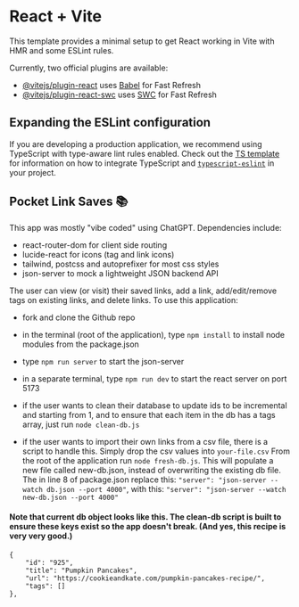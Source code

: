 # React + Vite

This template provides a minimal setup to get React working in Vite with HMR and some ESLint rules.

Currently, two official plugins are available:

- [@vitejs/plugin-react](https://github.com/vitejs/vite-plugin-react/blob/main/packages/plugin-react) uses [Babel](https://babeljs.io/) for Fast Refresh
- [@vitejs/plugin-react-swc](https://github.com/vitejs/vite-plugin-react/blob/main/packages/plugin-react-swc) uses [SWC](https://swc.rs/) for Fast Refresh

## Expanding the ESLint configuration

If you are developing a production application, we recommend using TypeScript with type-aware lint rules enabled. Check out the [TS template](https://github.com/vitejs/vite/tree/main/packages/create-vite/template-react-ts) for information on how to integrate TypeScript and [`typescript-eslint`](https://typescript-eslint.io) in your project.


## Pocket Link Saves 📚

This app was mostly "vibe coded" using ChatGPT. Dependencies include: 
* react-router-dom for client side routing
* lucide-react for icons (tag and link icons)
* tailwind, postcss and autoprefixer for most css styles
* json-server to mock a lightweight JSON backend API

The user can view (or visit) their saved links, add a link, add/edit/remove tags on existing links, and delete links. To use this application: 
* fork and clone the Github repo
* in the terminal (root of the application), type `npm install` to install node modules from the package.json
* type `npm run server` to start the json-server
* in a separate terminal, type `npm run dev` to start the react server on port 5173

* if the user wants to clean their database to update ids to be incremental and starting from 1, and to ensure that each item in the db has a tags array, just run `node clean-db.js`

* if the user wants to import their own links from a csv file, there is a script to handle this. Simply drop the csv values into `your-file.csv` From the root of the application run `node fresh-db.js`. This will populate a new file called new-db.json, instead of overwriting the existing db file. The in line 8 of package.json replace this: ```"server": "json-server --watch db.json --port 4000"```, with this: ```"server": "json-server --watch new-db.json --port 4000"```

#### Note that current db object looks like this. The clean-db script is built to ensure these keys exist so the app doesn't break. (And yes, this recipe is very very good.)
```
{
    "id": "925",
    "title": "Pumpkin Pancakes",
    "url": "https://cookieandkate.com/pumpkin-pancakes-recipe/",
    "tags": []
},
